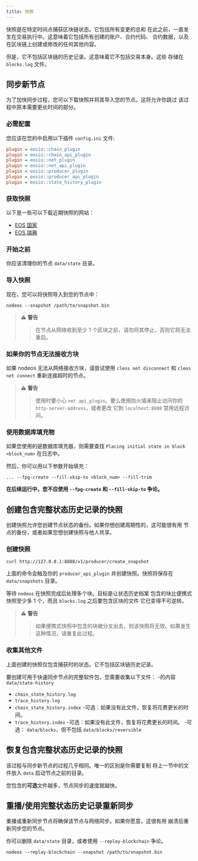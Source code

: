 ```yaml
---
title: 快照
---
```


快照是在特定时间点捕获区块链状态。它包括所有变更的总和 
在此之前，一直发生在交易执行中。这意味着它包括所有创建的账户、合约代码、
合约数据，以及在区块链上创建或修改的任何其他内容。

但是，它不包括区块链的历史记录。这意味着它不包括交易本身。这些
存储在 `blocks.log` 文件。 

## 同步新节点

为了加快同步过程，您可以下载快照并将其导入您的节点。这将允许你跳过
该过程中原本需要更长时间的部分。

### 必需配置

您应该在您的中启用以下插件 `config.ini` 文件:

```ini
plugin = eosio::chain_plugin
plugin = eosio::chain_api_plugin
plugin = eosio::net_plugin
plugin = eosio::net_api_plugin
plugin = eosio::producer_plugin
plugin = eosio::producer_api_plugin
plugin = eosio::state_history_plugin
```

### 获取快照

以下是一些可以下载近期快照的网站：

- [EOS 国家](https://snapshots.eosnation.io/)
- [EOS 瑞典](https://snapshots-main.eossweden.org/)

### 开始之前

你应该清理你的节点 `data/state` 目录。 

### 导入快照

现在，您可以将快照导入到您的节点中：

```shell
nodeos --snapshot /path/to/snapshot.bin
```

>⚠ **警告**
> >在节点从网络收到至少 1 个区块之前，请勿将其停止，否则它将无法重启。

### 如果你的节点无法接收方块

如果 nodeos 无法从网络接收方块，请尝试使用 `cleos net disconnect` 
和 `cleos net connect` 重新连接超时的节点。

>⚠ **警告**
> >使用时要小心 `net_api_plugin`。要么使用防火墙来阻止访问你的 `http-server-address`，或者更改 
>它到 `localhost:8888` 禁用远程访问。

### 使用数据库填充物

如果您使用的是数据库填充器，则需要查找 `Placing initial state in block <block_num>` 在日志中。 

然后，你可以用以下参数开始填充：
```shell
... --fpg-create --fill-skip-to <block_num> --fill-trim
```

**在后续运行中，您不应使用 `--fpg-create` 和 `--fill-skip-to` 争论。**


## 创建包含完整状态历史记录的快照

创建快照允许您创建节点状态的备份。如果你想创建周期性的，这可能很有用 
节点的备份，或者如果您想创建快照与他人共享。

### 创建快照

```shell
curl http://127.0.0.1:8888/v1/producer/create_snapshot
```

上面的命令会触及你的 `producer_api_plugin` 并创建快照。快照将保存在
`data/snapshots` 目录。

等待 `nodeos` 在快照完成后处理多个块。目标是让状态历史档案 
包含的块比便携式快照至少多 1 个，而且 `blocks.log` 之后要包含区块的文件 
它已变得不可逆转。

>⚠ **警告**
> >如果便携式快照中包含的块被分叉出去，则该快照将无效。如果发生这种情况，请重复此过程。

### 收集其他文件

上面创建的快照仅包含捕获时的状态。它不包括区块链历史记录。

要创建可用于快速同步节点的完整软件包，您需要收集以下文件：
-的内容 `data/state-history`
  - `chain_state_history.log`
  - `trace_history.log`
  - `chain_state_history.index` -可选：如果没有此文件，恢复将花费更长的时间。
 - `trace_history.index` -可选：如果没有此文件，恢复将花费更长的时间。
-可选： `data/blocks`，但不包括 `data/blocks/reversible`


## 恢复包含完整状态历史记录的快照

该过程与同步新节点的过程几乎相同。唯一的区别是你需要复制
将上一节中的文件放入 `data` 启动节点之前的目录。

您包含的**可选**文件越多，节点同步的速度就越快。

## 重播/使用完整状态历史记录重新同步

重播或重新同步节点将确保该节点与网络同步。如果你愿意，这很有用 
崩溃后重新同步您的节点。

你可以删除 `data/state` 目录，或者使用 `--replay-blockchain` 争论。

```shell
nodeos --replay-blockchain --snapshot /path/to/snapshot.bin
```
